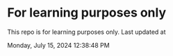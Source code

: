 # For learning purposes only
This repo is for learning purposes only.
Last updated at

Monday, July 15, 2024 12:38:48 PM

